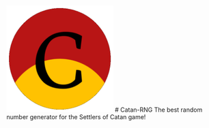 <img src="https://github.com/n-anselm/Catan-RNG/blob/master/app/src/main/res/drawable/catan_round_512x512.png" width="250" height="250" title="Catan icon" />
# Catan-RNG
The best random number generator for the Settlers of Catan game!
